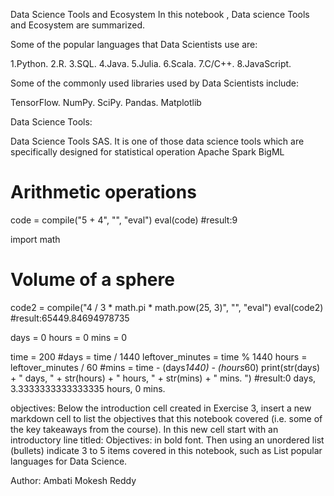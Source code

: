 
Data Science Tools and Ecosystem
In this notebook , Data science Tools and Ecosystem are summarized.

Some of the popular languages that Data Scientists use are:

1.Python. 
2.R. 
3.SQL. 
4.Java. 
5.Julia. 
6.Scala. 
7.C/C++. 
8.JavaScript.

Some of the commonly used libraries used by Data Scientists include:

TensorFlow.
NumPy.
SciPy.
Pandas.
Matplotlib

Data Science Tools:

Data Science Tools SAS. It is one of those data science tools which are specifically designed for statistical operation Apache Spark BigML

# Arithmetic operations
code = compile("5 + 4", "<string>", "eval")
eval(code)
#result:9

import math
# Volume of a sphere
code2 = compile("4 / 3 * math.pi * math.pow(25, 3)", "<string>", "eval")
eval(code2)
#result:65449.84694978735

days = 0
hours = 0
mins = 0

time = 200
#days = time / 1440
leftover_minutes = time % 1440
hours = leftover_minutes / 60
#mins = time - (days*1440) - (hours*60)
print(str(days) + " days, " + str(hours) + " hours, " + str(mins) +  " mins. ")
#result:0 days, 3.3333333333333335 hours, 0 mins.

objectives:
Below the introduction cell created in Exercise 3, insert a new markdown cell to list the objectives that this notebook covered (i.e. some of the key takeaways from the course). In this new cell start with an introductory line titled: Objectives: in bold font. Then using an unordered list (bullets) indicate 3 to 5 items covered in this notebook, such as List popular languages for Data Science.

Author:
Ambati Mokesh Reddy

